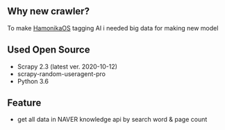 ## Why new crawler?
To make [HamonikaOS](https://github.com/hamonikr) tagging AI
i needed big data for making new model

## Used Open Source
- Scrapy 2.3 (latest ver. 2020-10-12)
- scrapy-random-useragent-pro
- Python 3.6

## Feature
- get all data in NAVER knowledge api by search word & page count
